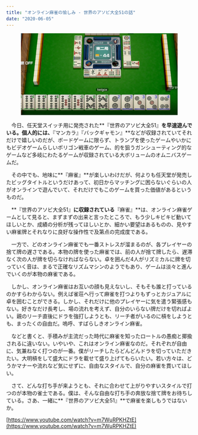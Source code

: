 ```yaml
---
title: "オンライン麻雀の愉しみ - 世界のアソビ大全51の話"
date: "2020-06-05"
---
```


<figure>

![](assets/n3d9d66b140f9_6fa0724881a8afe609f095ae06cc9a45.jpg)

</figure>

　今日、任天堂スイッチ用に発売された**『世界のアソビ大全51』**を早速遊んでいる。個人的には、**『マンカラ』『バックギャモン』**などが収録されていてそれだけで嬉しいのだが、ボードゲームに限らず、トランプを使ったゲームやいかにもビデオゲームらしいポリゴン戦車のゲーム、的を狙うガンシューティング的なゲームなど多岐にわたるゲームが収録されている大ボリュームのオムニバスゲームだ。

　その中でも、地味に**『麻雀』**が楽しいわけだが、何よりも任天堂が発売したビッグタイトルというだけあって、初日からマッチングに困らないぐらいの人がオンラインで遊んでいて、それだけでもこのゲームを買った価値があるというものだ。

　**『世界のアソビ大全51』**に収録されている**『麻雀』**は、オンライン麻雀ゲームとして見ると、まずまずの出来と言ったところで、もう少しキビキビ動いてほしいとか、成績の分析が残ってほしいとか、細かい要望はあるものの、見やすい麻雀牌とそれなりに良好な操作性で及第点の完成度である。

　一方で、どのオンライン麻雀でも一番ストレスが溜まるのが、各プレイヤーの捨て牌の遅さである。本物の牌を使った麻雀では、前の人が捨て牌したら、遅滞なく次の人が牌を切らなければならない。卓を囲んだ4人がリズミカルに牌を切っていく音は、まるで正確なリズムマシンのようでもあり、ゲームは淡々と進んでいくのが本物の麻雀である。

　しかし、オンライン麻雀はお互いの顔も見えないし、そもそも誰と打っているのかすらわからない。例えば雀荘へ行って麻雀を打つよりもずっとカジュアルに卓を囲むことができる。しかし、それだけに他のプレイヤーに気を遣う緊張感もない。好きなだけ長考し、場の流れを考えず、自分のいらない牌だけを切ればよい。親のリーチ直後にドラを強打しようとも、リーチ者がいるのに槓をしようとも、まったくの自由だ。嗚呼、すばらしきオンライン麻雀。

　などと書くと、手積みが主流だった時代に麻雀を知ったロートルの愚痴と揶揄されるに違いない。いやいや、これはオンライン麻雀なのだ。それぞれが自由に、気兼ねなく打つのが一番。僕がリーチしたらどんどんドラを切っていただきたい。大明槓をして盛大にドラを載せて盛り上げてもらいたい。若い方々は、どうかマナーや流れなど気にせずに、自由なスタイルで、自分の麻雀を貫いてほしい。

　さて、どんな打ち手が来ようとも、それに合わせて上がりやすいスタイルで打つのが本物の雀士である。僕は、そんな自由な打ち手の奔放な捨て牌をお待ちしている。さあ、一緒に**『世界のアソビ大全51』**で麻雀を楽しもうではないか。

[https://www.youtube.com/watch?v=m7WuRPKHZtE](https://www.youtube.com/watch?v=m7WuRPKHZtE)
